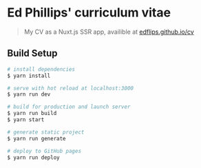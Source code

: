 # Ed Phillips' curriculum vitae

> My CV as a Nuxt.js SSR app, availible at [edflips.github.io/cv](https://edflips.github.io/cv/)

## Build Setup

``` bash
# install dependencies
$ yarn install

# serve with hot reload at localhost:3000
$ yarn run dev

# build for production and launch server
$ yarn run build
$ yarn start

# generate static project
$ yarn run generate

# deploy to GitHub pages
$ yarn run deploy
```
